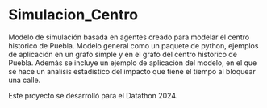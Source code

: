 # Simulacion_Centro
Modelo de simulación basada en agentes creado para modelar el centro historico de Puebla.  Modelo general como un paquete de python, ejemplos de aplicación en un grafo simple y en el grafo del centro historico de Puebla. Además se incluye un ejemplo de aplicación del modelo, en el que se hace un analisis estadistico del impacto que tiene el tiempo al bloquear una calle.

Este proyecto se desarrolló para el Datathon 2024.
